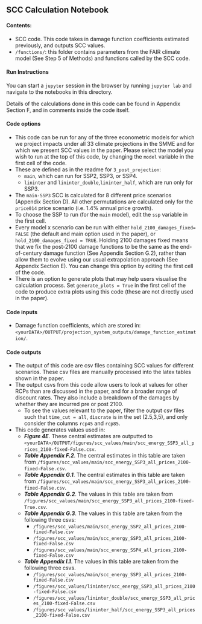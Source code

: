 ## SCC Calculation Notebook

#### Contents: 
- SCC code. This code takes in damage function coefficients estimated previously, and outputs SCC values. 
- `/functions/`: this folder contains parameters from the FAIR climate model (See Step 5 of Methods) and functions called by the SCC code.  

#### Run Instructions
You can start a `jupyter` session in the browser by running `jupyter lab` and navigate to the notebooks in this directory.

Details of the calculations done in this code can be found in Appendix Section F, and in comments inside the code itself. 

#### Code options
- This code can be run for any of the three econometric models for which we project impacts under all 33 climate projections in the SMME and for which we present SCC values in the paper. Please select the model you wish to run at the top of this code, by changing the `model` variable in the first cell of the code.
- These are defined as in the readme for `3_post_projection`: 
    * `main`, which can run for SSP2, SSP3, or SSP4. 
    * `lininter` and `lininter_double`,`lininter_half`, which are run only for SSP3. 
- The `main-SSP3` SCC is calculated for 8 different price scenarios (Appendix Section D). All other permutations are calculated only for the `price014` price scenario (i.e. 1.4% annual price growth). 
- To choose the SSP to run (for the `main` model), edit the `ssp` variable in the first cell. 
- Every model x scenario can be run with either `hold_2100_damages_fixed= FALSE` (the default and main option used in the paper), or `hold_2100_damages_fixed = TRUE`. Holding 2100 damages fixed means that we fix the post-2100 damage functions to be the same as the end-of-century damage function (See Appendix Section G.2), rather than allow them to evolve using our usual extrapolation approach (See Appendix Section E). You can change this option by editing the first cell of the code. 
- There is an option to generate plots that may help users visualise the calculation process. Set `generate_plots = True` in the first cell of the code to produce extra plots using this code (these are not directly used in the paper). 

#### Code inputs
- Damage function coefficients, which are stored in: `<yourDATA>/OUTPUT/projection_system_outputs/damage_function_estimation/`.

#### Code outputs
- The output of this code are csv files containing SCC values for different scenarios. These csv files are manually processed into the latex tables shown in the paper. 
- The output csvs from this code allow users to look at values for other RCPs than are discussed in the paper, and for a broader range of discount rates. They also include a breakdown of the damages by whether they are incurred pre or post 2100. 
   - To see the values relevant to the paper, filter the output csv files such that `time_cut = all`, `discrate` is in the set (2.5,3,5), and only consider the columns `rcp45` and `rcp85`. 
- This code generates values used in:
   - ***Figure 4E***. These central estimates are outputted to `<yourDATA>/OUTPUT/figures/scc_values/main/scc_energy_SSP3_all_prices_2100-fixed-False.csv`.
   - ***Table Appendix F.2***. The central estimates in this table are taken from `/figures/scc_values/main/scc_energy_SSP3_all_prices_2100-fixed-False.csv`.
   - ***Table Appendix G.1***. The central estimates in this table are taken from `/figures/scc_values/main/scc_energy_SSP3_all_prices_2100-fixed-False.csv`.
   - ***Table Appendix G.2***. The values in this table are taken from `/figures/scc_values/main/scc_energy_SSP3_all_prices_2100-fixed-True.csv`.
   - ***Table Appendix G.3***. The values in this table are taken from the following three csvs: 
      - `/figures/scc_values/main/scc_energy_SSP2_all_prices_2100-fixed-False.csv`
      - `/figures/scc_values/main/scc_energy_SSP3_all_prices_2100-fixed-False.csv`
      - `/figures/scc_values/main/scc_energy_SSP4_all_prices_2100-fixed-False.csv`
   - ***Table Appendix I.1***. The values in this table are taken from the following three csvs. 
      - `/figures/scc_values/main/scc_energy_SSP3_all_prices_2100-fixed-False.csv`
      - `/figures/scc_values/lininter/scc_energy_SSP3_all_prices_2100-fixed-False.csv`
      - `/figures/scc_values/lininter_double/scc_energy_SSP3_all_prices_2100-fixed-False.csv`
      - `/figures/scc_values/lininter_half/scc_energy_SSP3_all_prices_2100-fixed-False.csv`
    
